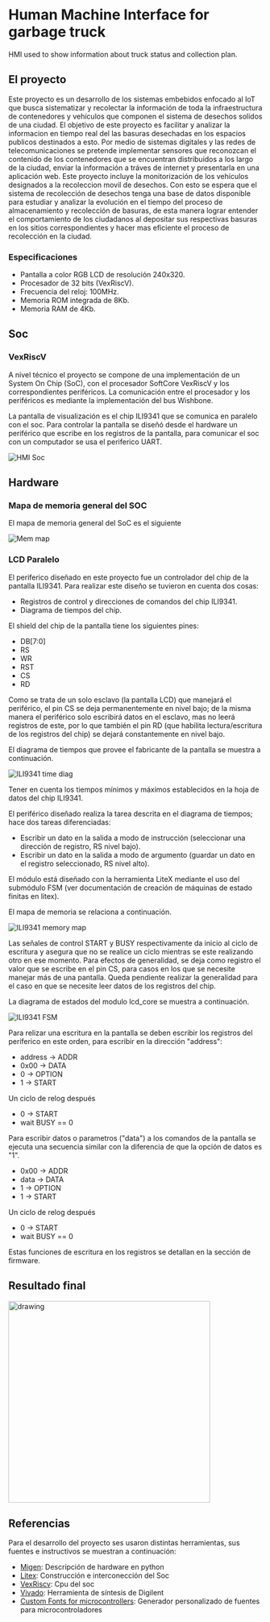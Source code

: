 # Human Machine Interface for garbage truck
HMI used to show information about truck status and collection plan.

## El proyecto

Este proyecto es un desarrollo de los sistemas embebidos enfocado al IoT que busca sistematizar y recolectar la información de toda la infraestructura de contenedores y vehículos que componen el sistema de desechos solidos de una ciudad. El objetivo de este proyecto es facilitar y analizar la informacion en tiempo real del las basuras desechadas en los espacios publicos destinados a esto. Por medio de sistemas digitales y las redes de telecomunicaciones se pretende implementar sensores que reconozcan el contenido de los contenedores que se encuentran distribuidos a los largo de la ciudad, enviar la información a tráves de internet y presentarla en una aplicación web. Este proyecto incluye la monitorización de los vehículos designados a la recoleccion movil de desechos. Con esto se espera que el sistema de recolección de desechos tenga una base de datos disponible para estudiar y analizar la evolución en el tiempo del proceso de almacenamiento y recolección de basuras, de esta manera lograr entender el comportamiento de los ciudadanos al depositar sus respectivas basuras en los sitios correspondientes y hacer mas eficiente el proceso de recolección en la ciudad.

### Especificaciones

* Pantalla a color RGB LCD de resolución 240x320.
* Procesador de 32 bits (VexRiscV).
* Frecuencia del reloj: 100MHz.
* Memoria ROM integrada de 8Kb.
* Memoria RAM de 4Kb.

## Soc

### VexRiscV

A nivel técnico el proyecto se compone de una implementación de un System On Chip (SoC), con el procesador SoftCore VexRiscV y los correspondientes periféricos. La comunicación entre el procesador y los periféricos es mediante la implementación del bus Wishbone.

La pantalla de visualización es el chip ILI9341 que se comunica en paralelo con el soc. Para controlar la pantalla se diseñó desde el hardware un periférico que escribe en los registros de la pantalla, para comunicar el soc con un computador se usa el periferico UART. 

![HMI Soc](Docs/Soc/SOC.png)

## Hardware

### Mapa de memoria general del SOC 

El mapa de memoria general del SoC es el siguiente

![Mem map ](Docs/MemoryMap/general_map.png)

### LCD Paralelo

El periferico diseñado en este proyecto fue un controlador del chip de la pantalla ILI9341. Para realizar este diseño se tuvieron en cuenta dos cosas:

* Registros de control y direcciones de comandos del chip ILI9341.
* Diagrama de tiempos del chip.

El shield del chip de la pantalla tiene los siguientes pines:
* DB[7:0]
* RS
* WR
* RST
* CS
* RD

Como se trata de un solo esclavo (la pantalla LCD) que manejará el periférico, el pin CS se deja permanentemente en nivel bajo; de la misma manera el periférico solo escribirá datos en el esclavo, mas no leerá registros de este, por lo que también el pin RD (que habilita lectura/escritura de los registros del chip) se dejará constantemente en nivel bajo.

El diagrama de tiempos que provee el fabricante de la pantalla se muestra a continuación.

![ILI9341 time diag](Docs/ili9341/Timed_lcd.png)

Tener en cuenta los tiempos mínimos y máximos establecidos en la hoja de datos del chip ILI9341.

El periférico diseñado realiza la tarea descrita en el diagrama de tiempos; hace dos tareas diferenciadas:
* Escribir un dato en la salida a modo de instrucción (seleccionar una dirección de registro, RS nivel bajo).
* Escribir un dato en la salida a modo de argumento (guardar un dato en el registro seleccionado, RS nivel alto).

El módulo está diseñado con la herramienta LiteX mediante el uso del submódulo FSM (ver documentación de creación de máquinas de estado finitas en litex).

El mapa de memoria se relaciona a continuación.

![ILI9341 memory map](Docs/MemoryMap/lcd_map.png)

Las señales de control START y BUSY respectivamente da inicio al ciclo de escritura y asegura que no se realice un ciclo mientras se este realizando otro en ese momento. Para efectos de generalidad, se deja como registro el valor que se escribe en el pin CS, para casos en los que se necesite manejar más de una pantalla. Queda pendiente realizar la generalidad para el caso en que se necesite leer datos de los registros del chip.

La diagrama de estados del modulo lcd_core se muestra a continuación. 

![ILI9341 FSM ](Docs/ili9341/FSM_lcd.png)

Para relizar una escritura en la pantalla se deben escribir los registros del periferico en este orden, para escribir en la dirección "address":

* address   ->  ADDR
* 0x00      ->  DATA
* 0         ->  OPTION
* 1         ->  START

Un ciclo de relog después

* 0         ->  START
* wait BUSY ==  0

Para escribir datos o parametros ("data") a los comandos de la pantalla se ejecuta una secuencia similar con la diferencia de que la opción de datos es "1".

* 0x00      ->  ADDR
* data      ->  DATA
* 1         ->  OPTION
* 1         ->  START

Un ciclo de relog después

* 0         ->  START
* wait BUSY ==  0

Estas funciones de escritura en los registros se detallan en la sección de firmware.

## Resultado final
<img src="Docs/ili9341/FinalResult.jpeg" alt="drawing" width="400"/>

## Referencias

Para el desarrollo del proyecto ses usaron distintas herramientas, sus fuentes e instructivos se muestran a continuación:

- [Migen](https://m-labs.hk/gateware/migen/): Descripción de hardware en python
- [Litex](https://github.com/enjoy-digital/litex): Construcción e interconección del Soc
- [VexRiscv](https://github.com/SpinalHDL/VexRiscv): Cpu del soc
- [Vivado](https://www.xilinx.com/products/design-tools/vivado.html): Herramienta de síntesis de Digilent
- [Custom Fonts for microcontrollers](https://jared.geek.nz/2014/jan/custom-fonts-for-microcontrollers): Generador personalizado de fuentes para microcontroladores






